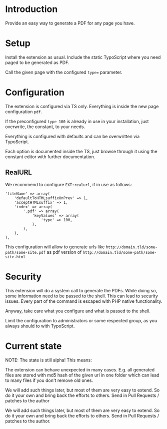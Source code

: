 # Introduction

Provide an easy way to generate a PDF for any page you have.

# Setup

Install the extension as usual. Include the static TypoScript where you need
paged to be generated as PDF.

Call the given page with the configured `type=` parameter.

# Configuration

The extension is configured via TS only. Everything is inside the new page
configuration `pdf`.

If the preconfigured `type 100` is already in use in your installation, just
overwrite, the constant, to your needs.

Everything is configured with defaults and can be overwritten via TypoScript.

Each option is documented inside the TS, just browse through it using the
constant editor with further documentation.

## RealURL

We recommend to configure `EXT:realurl`, if in use as follows:

    'fileName' => array(
        'defaultToHTMLsuffixOnPrev' => 1,
        'acceptHTMLsuffix' => 1,
        'index' => array(
            '.pdf' => array(
                'keyValues' => array(
                    'type' => 100,
                ),
            ),
        ),
    ),

This configuration will allow to generate urls like
`http://domain.tld/some-path/some-site.pdf` as pdf version of
`http://domain.tld/some-path/some-site.html`

# Security

This extension will do a system call to generate the PDFs. While doing so, some
information need to be passed to the shell. This can lead to security issues.
Every part of the command is escaped with PHP native functionality.

Anyway, take care what you configure and what is passed to the shell.

Limit the configuration to administrators or some respected group, as you always
should to with TypoScript.

# Current state

NOTE: The state is still alpha! This means:

The extension can behave unexpected in many cases. E.g. all generated files are
stored with md5 hash of the given url in one folder which can lead to many files
if you don't remove old ones.

We will add such things later, but most of them are very easy to extend. So do
it your own and bring back the efforts to others. Send in Pull Requests /
patches to the author

We will add such things later, but most of them are very easy to extend. So do
it your own and bring back the efforts to others. Send in Pull Requests /
patches to the author.
